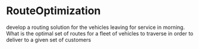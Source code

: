 # RouteOptimization
develop a routing solution for the vehicles leaving for service in morning. What is the optimal set of routes for a fleet of vehicles to traverse in order to deliver to a given set of customers 
